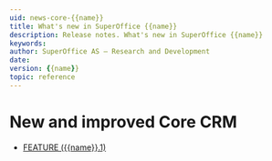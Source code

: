 ```yaml
---
uid: news-core-{{name}}
title: What's new in SuperOffice {{name}}
description: Release notes. What's new in SuperOffice {{name}}
keywords: 
author: SuperOffice AS – Research and Development
date: 
version: {{name}}
topic: reference
---
```


# New and improved Core CRM

* [FEATURE ({{name}}.1)][1]

<!-- Referenced links-->
[1]: {{name}}.1-update.md
